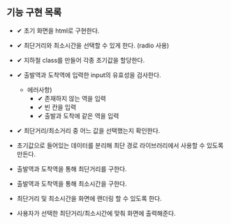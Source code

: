 ## 기능 구현 목록

- ✔ 초기 화면을 html로 구현한다.

- ✔ 최단거리와 최소시간을 선택할 수 있게 한다. (radio 사용)

- ✔ 지하철 class를 만들어 각종 초기값을 할당한다.

- ✔ 출발역과 도착역에 입력한 input의 유효성을 검사한다.

  - 에러사항)
    - ✔ 존재하지 않는 역을 입력
    - ✔ 빈 칸을 입력
    - ✔ 출발과 도착에 같은 역을 입력

- ✔ 최단거리/최소거리 중 어느 값을 선택했는지 확인한다.

- 초기값으로 들어있는 데이터를 분리해 최단 경로 라이브러리에서 사용할 수 있도록 만든다.

- 출발역과 도착역을 통해 최단거리를 구한다.

- 출발역과 도착역을 통해 최소시간을 구한다.

- 최단거리 및 최소시간을 화면에 랜더링 할 수 있도록 한다.

- 사용자가 선택한 최단거리/최소시간에 맞춰 화면에 출력해준다.
